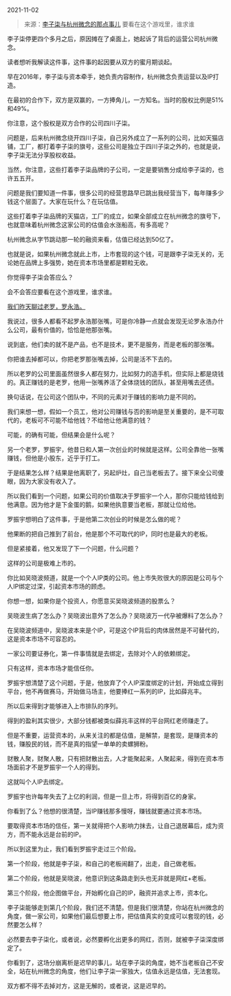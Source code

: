 2021-11-02

> 来源：[李子柒与杭州微念的那点事儿](http://mp.weixin.qq.com/s?__biz=MzU3NDc5Nzc0NQ==&mid=2247508910&idx=2&sn=54047bd496944f1d5c7705296772e803&chksm=fd2e0170ca5988664df9e84b1710050772eb581504ee140debcf453eb2e36c6efd5a5b5cddb0&scene=27#wechat_redirect)
> 要看在这个游戏里，谁求谁

李子柒停更四个多月之后，原因摊在了桌面上，她起诉了背后的运营公司杭州微念。  

  

读者想听我解读这件事，这件事的起因要从双方的蜜月期谈起。  

  

早在2016年，李子柒与资本牵手，她负责内容制作，杭州微念负责运营以及IP打造。

  

在最初的合作下，双方是双赢的，一方捧角儿，一方知名。当时的股权比例是51%和49%。  

  

你注意，这个股权是双方合作的公司四川子柒。  

  

问题是，后来杭州微念绕开四川子柒，自己另外成立了一系列的公司，比如天猫店铺，工厂，都打着李子柒的旗号，这些公司是独立于四川子柒之外的，也就是说，李子柒无法分享股权收益。

  

当然，你注意，这些打着李子柒品牌的子公司，一定是要销售分成给李子柒的，也许五五开。

  

问题是我们要知道一件事，很多公司的经营思路早已跳出我经营当下，每年赚多少钱这个层面了。大家在玩什么？在玩估值。  

  

这些打着李子柒品牌的天猫店，工厂的成立，如果全部成立在杭州微念的旗号下，也就意味着杭州微念这家公司的估值会水涨船高，有多高呢？  

  

杭州微念从字节跳动那一轮的融资来看，估值已经达到50亿了。

  

也就是说，如果杭州微念就此上市，上市套现的这个钱，可是跟李子柒无关的，无论她在品牌上多强势，她在资本市场里都是颗粒无收。

  

你觉得李子柒会答应么？  

  

会不会答应要看在这个游戏里，谁求谁。  

  

[我们昨天聊过老罗，罗永浩。](http://mp.weixin.qq.com/s?__biz=MzU3NDc5Nzc0NQ==&mid=2247508840&idx=1&sn=84ee5bca8bc216abfd71c8956cc311ff&chksm=fd2e01b6ca5988a0ade59e1f83980531ecdcea43ce8d0e7950cd89aca6ed794a22cd8ae5daea&scene=21#wechat_redirect)  

  

我说过，很多人都看不起罗永浩那张嘴，可是你冷静一点就会发现无论罗永浩办什么公司，最有价值的，恰恰是他那张嘴。  

  

说到底，他们卖的就不是产品，也不是技术，更不是服务，而是老板的那张嘴。  

  

你把谁去掉都可以，你把老罗那张嘴去掉，公司是活不下去的。  

  

所以老罗的公司里面虽然很多人都在努力，比如努力的造手机，但实际上都是烧钱的。真正赚钱的是老罗，他用一张嘴养活了全体烧钱的团队，甚至用嘴去还债。  

  

换句话说，在公司这个团队中，不同的元素对于赚钱的影响力是不同的。  

  

我们来想一想，假如一个员工，他对公司赚钱与否的影响是至关重要的，是不可取代的，老板可不可能不给他钱？不给他让他满意的钱？  

  

可能，的确有可能，但结果会是什么呢？

  

另一个老罗，罗振宇，他昔日和人第一次创业的时候就是这样。公司全靠他一张嘴赚钱，但他是小股东，近乎于打工。

  

于是结果怎么样？结果是他离职了，另起炉灶，自己当老板去了。接下来全公司傻眼，因为大家没有收入了。

  

所以我们看到一个问题，如果公司的价值取决于罗振宇一个人，那你只能给钱给到他满意。因为他才是下金蛋的鹅，如果他执意要当老板，那就让位给他。

  

罗振宇想明白了这件事，于是他第二次创业的时候是怎么做的呢？  

  

他果断的把自己推到了前台，他是那个不可取代的IP，同时也是最大的老板。  

  

但是紧接着，他又发现了下一个问题，什么问题？

  

这样的公司是极难上市的。  

  

你比如吴晓波频道，就是一个个人IP类的公司。他上市失败很大的原因是公司与个人IP绑定过深，引起资本市场的顾虑。

  

你想一想，如果你是个投资人，你愿意买吴晓波频道的股票么？

  

吴晓波生病了怎么办？吴晓波出意外了怎么办？吴晓波万一代孕被爆料了怎么办？

  

在吴晓波频道中，吴晓波本来是个IP，可是这个IP背后的肉体居然是不可替代的，这是资本市场不可容忍的。  

  

一家公司要证券化，第一件事情就是去绑定，去除对个人的依赖绑定。

  
只有这样，资本市场才能信任你。  

  

罗振宇想清楚了这个问题，于是，他放弃了个人IP深度绑定的计划，开始成立得到平台，他不再做赛马，开始做马场主，他要捧红一系列的IP，比如薛兆丰。

  

所以后来得到才能够进入上市排队的序列。

  

得到的盈利其实很少，大部分钱都被类似薛兆丰这样的平台网红老师赚走了。

  

但是不重要，运营资本的，从来关注的都是估值，是解禁，是套现，是赚资本的钱，赚股民的钱，而不是真的指望一单单的卖螺狮粉。

  

财散人聚，财聚人散，只有把财散出去，人才能聚起来，人聚起来，得到在资本市场面前才不是罗振宇一个人的得到。

  

这就叫个人IP去绑定。  

  

罗振宇也许每年失去了上亿的利润，但是一旦上市，将得到百亿的身家。

  

你看到了么？他想的很清楚，当IP赚钱那多慢呀，赚钱就要通过资本市场。

  

要取得资本市场的信任，第一关就得把个人影响力抹去，让自己退居幕后，成为资方，而不能永远是台前的IP。

  

所以到这里为止，我们看到罗振宇走过三个阶段。  

  

第一个阶段，他就是李子柒，和自己的老板闹翻了，出走，自己做老板。

  

第二个阶段，他就是吴晓波，他意识到这条路走到头也无非就是网红+老板。

  

第三个阶段，他企图做平台，开始孵化自己的IP，融资并追求上市，资本化。

  

李子柒能够走到第几个阶段，我们还不清楚。但是我们很清楚，你站在杭州微念的角度，做一家公司，如果他们最后想要上市，把估值真实的变成可以套现的钱，必然要怎么样？  

  

必然要去李子柒化，或者说，必然要孵化出更多的网红，否则，就被李子柒深度绑定了。

  

你看到了，这场分崩离析是迟早的事儿，站在李子柒的角度，她不当老板自己不安全，站在杭州微念的角度，他们让李子柒一家独大，估值永远是估值，无法套现。

  

双方都不得不去掉对方，这是无解的，或者说，这是迟早的。

